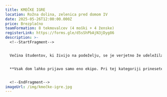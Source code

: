 ```yaml
---
title: KMEČKE IGRE
location: Rožna dolina, zelenica pred domom IV
date: 2025-05-26T12:00:00.000Z
price: Brezplačno
teamFormation: 8 tekmovalcev (4 moški + 4 ženske)
registerLink: https://forms.gle/d5sShPbAjN3jDyg86
description: >-
  <!--StartFragment-->


  Večina študentov, ki živijo na podeželju, se je verjetno že udeležila takšnih iger in zanje ni potrebno dodajati, da bo prisotno obilo veselja, zabave, tekmovalnega duha in dobrega druženja. Vsi tisti, ki se takšnih iger še niste udeležili, pa je to odlična priložnost, da se pridružite tekmovanju in preizkusite v različnih spretnostih, ki jih obvlada pravi kmet. Tekmovanje bo potekalo samo za ekipe iz Študentskih domov v Ljubljani. Odvijalo se bo v Rožni dolini, na travniku pred domom IV. Ekipo sestavlja 8 tekmovalcev, od tega jih mora biti polovica žensk in polovica moških. Skupno bodo ekipe tekmovale v 4 različnih igrah, od tega bodo tri igre znane vnaprej (v dokumentu spodaj), ena pa bo igra presenečenja, katero bo organizator predstavil na prizorišču ob začetku dogajanja. Letošnji organizatorji kmečkih iger so Zveza slovenske podeželske mladine (ZSPM). **Prijave na igre se bodo zaprle 3 dni pred izvedbo iger**.


  **Vsak dom lahko prijavo samo eno ekipo. Pri tej kategoriji prinesete 10 točk domu že ob sami udeležbi. Za 1. mesto prejme ekipa 14 točk, za 2. mesto 12 točk in za 3. mesto 10 točk.** 


  <!--EndFragment-->
imageUrl: /img/kmečke-igre.jpg
---
```


